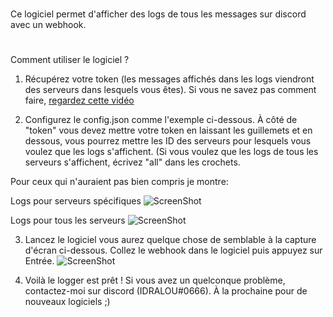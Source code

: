 #
Ce logiciel permet d'afficher des logs de tous les messages sur discord avec un webhook.
#
Comment utiliser le logiciel ?

1) Récupérez votre token (les messages affichés dans les logs viendront des serveurs dans lesquels vous êtes). Si vous ne savez pas comment faire, [regardez cette vidéo](https://www.youtube.com/watch?v=fv-H68OwsIA)

2) Configurez le config.json comme l'exemple ci-dessous. À côté de "token" vous devez mettre votre token en laissant les guillemets et en dessous, vous pourrez mettre les
ID des serveurs pour lesquels vous voulez que les logs s'affichent. (Si vous voulez que les logs de tous les serveurs s'affichent, écrivez "all" dans les crochets.

Pour ceux qui n'auraient pas bien compris je montre:

Logs pour serveurs spécifiques
![ScreenShot](https://i.imgur.com/Jia7XzS.jpg)

Logs pour tous les serveurs
![ScreenShot](https://i.imgur.com/2IT7ink.png)

3) Lancez le logiciel vous aurez quelque chose de semblable à la capture d'écran ci-dessous. Collez le webhook dans le logiciel puis appuyez sur Entrée.
![ScreenShot](https://i.imgur.com/GfcZ0FW.png)

4) Voilà le logger est prêt ! Si vous avez un quelconque problème, contactez-moi sur discord (IDRALOU#0666). À la prochaine pour de nouveaux logiciels ;)
